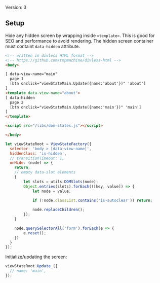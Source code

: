 Version: 3

## Setup
Hide any hidden screen by wrapping inside `<template>`. This is good for SEO and performance to avoid rendering. The hidden screen container must containt `data-hidden` attribute.
```html
<!-- written in divless HTML format -->
<!-- https://github.com/tmpmachine/divless-html -->
<body>

[ data-view-name="main"
  page 1
  [btn onclick="viewStateMain.Update({name:'about'})" 'about']
]
<template data-view-name="about">
[ data-hidden
  page 2
  [btn onclick="viewStateMain.Update({name:'main'})" 'main']
]
</template>

<script src="/libs/dom-states.js"></script>

</body>
```
```js
let viewStateRoot = ViewStateFactory({
  selector: 'body > [data-view-name]',
  hiddenClass: 'is-hidden',
  // transitionTimeout: 1,
  onHide: (node) => {
    return;
    // empty data-slot elements
    {
        let slots = utils.DOMSlots(node);
        Object.entries(slots).forEach(([key, value]) => {
            let node = value;
            
            if (!node.classList.contains('is-autoclear')) return;

            node.replaceChildren();
        });
    }

    node.querySelectorAll('form').forEach(e => {
        e.reset();
    })
  }
});
```

Initialize/updating the screen:
```js
viewStateRoot.Update_({
  // name: 'main',
});
```
